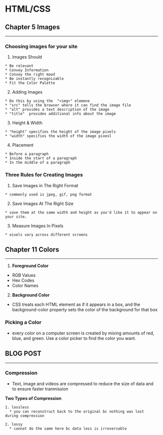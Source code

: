 # HTML/CSS
  
## Chapter 5 Images
---------------
### Choosing images for your site
  1. Images Should

    * Be relevant 
    * Convey Information
    * Convey the right mood
    * Be instantly recognizable
    * Fit the Color Palette

  2. Adding Images

    * Do this by using the  "<img>" elemene
    * "src" tells the browser where it can find the image file
    * "alt" provides a text description of the image 
    * "title"  provides additional info about the image

  3. Height & Width

    * "height" specifies the height of the image pixels
    * "width" specifies the width of the image pixesl

  4. Placement

    * Before a paragraph
    * Inside the start of a paragraph
    * In the middle of a paragraph

### **Three Rules for Creating Images**

  1. Save Images in The Right Format

    * commonly used is jpeg, gif, png format

  2. Save Images At The Right Size

    * save them at the same width and height as you'd like it to appear on your site.

  3. Measure Images In Pixels

    * oixels vary across different screens

## Chapter 11 Colors
---------------------

1. **Foreground Color**
  * RGB Values
  * Hex Codes
  * Color Names


2. **Background Color**
    
  * CSS treats each HTML element as if it appears in a box, and the background-color property sets the color of the background for that box

### **Picking a Color**
  * every color on a computer screen is created by mixing amounts of red, blue, and green. Use a color picker to find the color you want.

## BLOG POST
--------


### Compression
  * Text, image and videos are compressed to reduce the size of data and to ensure faster tranmission

  **Two Types of Compression**

    1. lossless
      * you can reconstruct back to the original bc nothing was lost during compression
      
    2. lossy
      * cannot do the same here bc data loss is irreversable



